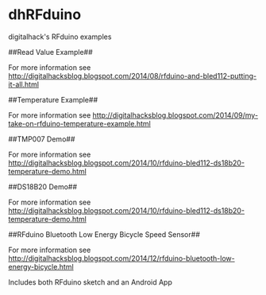 dhRFduino
=========

digitalhack's RFduino examples

##Read Value Example##

For more information see http://digitalhacksblog.blogspot.com/2014/08/rfduino-and-bled112-putting-it-all.html

##Temperature Example##

For more information see http://digitalhacksblog.blogspot.com/2014/09/my-take-on-rfduino-temperature-example.html

##TMP007 Demo##

For more information see http://digitalhacksblog.blogspot.com/2014/10/rfduino-bled112-ds18b20-temperature-demo.html

##DS18B20 Demo##

For more information see http://digitalhacksblog.blogspot.com/2014/10/rfduino-bled112-ds18b20-temperature-demo.html

##RFduino Bluetooth Low Energy Bicycle Speed Sensor##

For more information see http://digitalhacksblog.blogspot.com/2014/12/rfduino-bluetooth-low-energy-bicycle.html

Includes both RFduino sketch and an Android App

